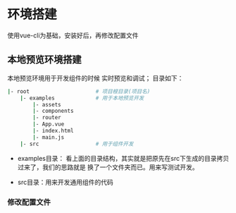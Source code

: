 # 环境搭建
使用vue-cli为基础，安装好后，再修改配置文件

## 本地预览环境搭建
本地预览环境用于开发组件的时候 实时预览和调试；
目录如下：
```bash
|- root                     # 项目根目录(项目名)
    |- examples             # 用于本地预览开发
        |- assets
        |- components
        |- router
        |- App.vue
        |- index.html
        |- main.js
    |- src                  # 用于组件开发   
```
* examples目录： 看上面的目录结构，其实就是把原先在src下生成的目录拷贝过来了，我们的思路就是 换了一个文件夹而已。用来写测试开发。

* src目录：用来开发通用组件的代码

### 修改配置文件



